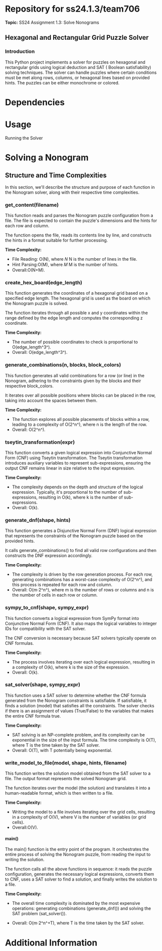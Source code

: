 # Repository for ss24.1.3/team706

**Topic:** SS24 Assignment 1.3: Solve Nonograms

## Hexagonal and Rectangular Grid Puzzle Solver

### Introduction

This Python project implements a solver for puzzles on hexagonal and rectangular grids using logical deduction and SAT (
Boolean satisfiability) solving techniques. The solver can handle puzzles where certain conditions must be met along
rows, columns, or hexagonal lines based on provided hints. The puzzles can be either monochrome or colored.

# Dependencies

# Usage

Running the Solver

# Solving a Nonogram

## Structure and Time Complexities

In this section, we'll describe the structure and purpose of each function in the Nonogram solver, along with their
respective time complexities.

### get_content(filename)

This function reads and parses the Nonogram puzzle configuration from a file. The file is expected to contain the
puzzle's dimensions and the hints for each row and column.

The function opens the file, reads its contents line by line, and constructs the hints in a format suitable for
further processing.

**Time Complexity:**

- File Reading: O(N), where 𝑁 N is the number of lines in the file.
- Hint Parsing:O(M), where 𝑀 M is the number of hints.
- Overall:O(N+M).

### create_hex_board(edge_length)

This function generates the coordinates of a hexagonal grid based on a specified edge length. The hexagonal grid is
used as the board on which the Nonogram puzzle is solved.

The function iterates through all possible x and y coordinates within the range defined by the edge length and computes
the corresponding z coordinate.

**Time Complexity:**

- The number of possible coordinates to check is proportional to O(edge_length^3^).
- Overall: O(edge_length^3^).

### generate_combinations(n, blocks, block_colors)

This function generates all valid combinations for a row (or line) in the Nonogram, adhering to the constraints given
by the blocks and their respective block_colors.

It iterates over all possible positions where blocks can be placed in the row, taking into account the spaces between
them.

**Time Complexity:**

- The function explores all possible placements of blocks within a row, leading to a complexity of O(2^n^), where n is the
  length of the row.
- Overall: O(2^n^).

### tseytin_transformation(expr)

This function converts a given logical expression into Conjunctive Normal Form (CNF) using Tseytin transformation.
The Tseytin transformation introduces auxiliary variables to represent sub-expressions, ensuring the output CNF
remains linear in size relative to the input expression.

**Time Complexity:**

- The complexity depends on the depth and structure of the logical expression. Typically, it's proportional to the
  number of sub-expressions, resulting in O(k), where k is the number of sub-expressions.
- Overall: O(k).

### generate_dnf(shape, hints)

This function generates a Disjunctive Normal Form (DNF) logical expression that represents the constraints of the
Nonogram puzzle based on the provided hints.

It calls generate_combinations() to find all valid row configurations and then constructs the DNF expression
accordingly.

**Time Complexity:**

- The complexity is driven by the row generation process. For each row, generating combinations has a worst-case
  complexity of O(2^n^), and this process is repeated for each row and column.
- Overall: O(m⋅2^n^), where m is the number of rows or columns and n is the number of cells in each row or column.

### sympy_to_cnf(shape, sympy_expr)

This function converts a logical expression from SymPy format into Conjunctive Normal Form (CNF). It also maps the
logical variables to integer IDs for compatibility with the SAT solver.

The CNF conversion is necessary because SAT solvers typically operate on CNF formulas.

**Time Complexity:**

- The process involves iterating over each logical expression, resulting in a complexity of O(k), where k is the size of
  the expression.
- Overall: O(k).

### sat_solver(shape, sympy_expr)

This function uses a SAT solver to determine whether the CNF formula generated from the Nonogram constraints is
satisfiable. If satisfiable, it finds a solution (model) that satisfies all the constraints.
The solver checks if there is an assignment of values (True/False) to the variables that makes the entire CNF formula
true.

**Time Complexity:**

- SAT solving is an NP-complete problem, and its complexity can be exponential in the size of the input formula. The
  time complexity is O(T), where T is the time taken by the SAT solver.
- Overall: O(T), with T potentially being exponential.

### write_model_to_file(model, shape, hints, filename)

This function writes the solution model obtained from the SAT solver to a file. The output format represents the
solved Nonogram grid.

The function iterates over the model (the solution) and translates it into a human-readable format, which is then
written to a file.

**Time Complexity:**

- Writing the model to a file involves iterating over the grid cells, resulting in a complexity of O(V), where V is the
  number of variables (or grid cells).
- Overall:O(V).

#### main()

The main() function is the entry point of the program. It orchestrates the entire process of solving the Nonogram
puzzle, from reading the input to writing the solution.

The function calls all the above functions in sequence: it reads the puzzle configuration, generates the necessary
logical expressions, converts them to CNF, uses a SAT solver to find a solution, and finally writes the solution to a
file.

**Time Complexity:**

- The overall time complexity is dominated by the most expensive operations: generating combinations (generate_dnf())
  and solving the SAT problem (sat_solver()).

- Overall: O(m⋅2^n^+T), where T is the time taken by the SAT solver.

# Additional Information

